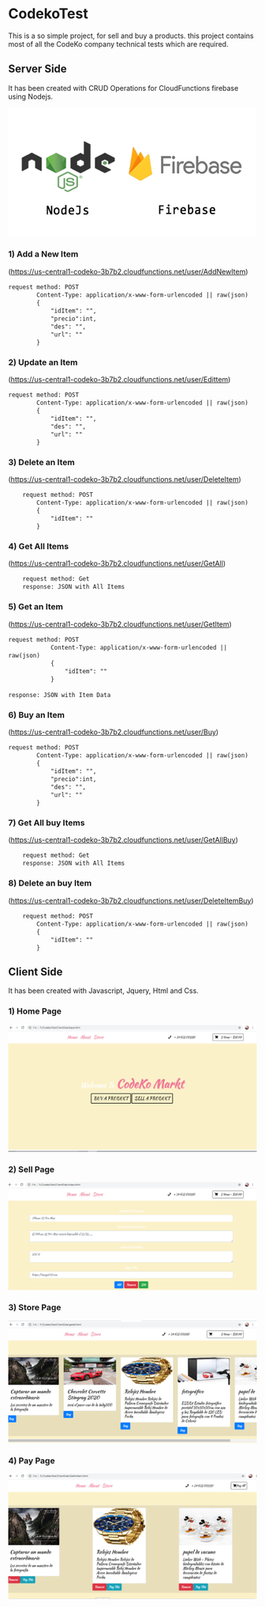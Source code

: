 # CodekoTest

This is a so simple project, for sell and buy a products. this project contains most of all the CodeKo company technical tests which are required.


## Server Side

It has been created with CRUD Operations for CloudFunctions firebase using Nodejs.

![firebaseWithNodejs](https://github.com/AbdullahTaher93/CodekoTest/blob/main/images/firebasewithnodejs.png)

### 1) Add a New Item
(https://us-central1-codeko-3b7b2.cloudfunctions.net/user/AddNewItem)

    request method: POST
            Content-Type: application/x-www-form-urlencoded || raw(json)
            {
                "idItem": "",
                "precio":int,
                "des": "",
                "url": ""
            }

### 2) Update an Item
(https://us-central1-codeko-3b7b2.cloudfunctions.net/user/Edittem)

    request method: POST
            Content-Type: application/x-www-form-urlencoded || raw(json)
            {
                "idItem": "",
                "des": "",
                "url": ""
            }

### 3) Delete an Item
(https://us-central1-codeko-3b7b2.cloudfunctions.net/user/DeleteItem)

        request method: POST
            Content-Type: application/x-www-form-urlencoded || raw(json)
            {
                "idItem": ""
            }

### 4) Get All Items
(https://us-central1-codeko-3b7b2.cloudfunctions.net/user/GetAll)

        request method: Get
        response: JSON with All Items
            
### 5) Get an Item
(https://us-central1-codeko-3b7b2.cloudfunctions.net/user/GetItem)

    request method: POST
                Content-Type: application/x-www-form-urlencoded || raw(json)
                {
                    "idItem": ""
                }

    response: JSON with Item Data

### 6) Buy an Item
(https://us-central1-codeko-3b7b2.cloudfunctions.net/user/Buy)

    request method: POST
            Content-Type: application/x-www-form-urlencoded || raw(json)
            {
                "idItem": "",
                "precio":int,
                "des": "",
                "url": ""
            }

### 7) Get All buy Items 
(https://us-central1-codeko-3b7b2.cloudfunctions.net/user/GetAllBuy)

        request method: Get
        response: JSON with All Items


### 8) Delete an buy Item
(https://us-central1-codeko-3b7b2.cloudfunctions.net/user/DeleteItemBuy)

        request method: POST
            Content-Type: application/x-www-form-urlencoded || raw(json)
            {
                "idItem": ""
            }


## Client Side 

It has been created with Javascript, Jquery, Html and Css.


### 1) Home Page

![HomePage](https://github.com/AbdullahTaher93/CodekoTest/blob/main/images/HomePage.png)
### 2) Sell Page

![SellPage](https://github.com/AbdullahTaher93/CodekoTest/blob/main/images/SellPage.png)
### 3) Store Page

![BuyPage](https://github.com/AbdullahTaher93/CodekoTest/blob/main/images/BuyPage.png)
### 4) Pay Page

![PayPage](https://github.com/AbdullahTaher93/CodekoTest/blob/main/images/PayPage.png)





